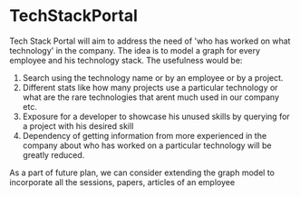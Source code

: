 TechStackPortal
===============

Tech Stack Portal will aim to address the need of 'who has worked on what technology' in the company. The idea is to model a graph for every employee and his technology stack. The usefulness would be:


1.	Search using the technology name or by an employee or by a project.
2.	Different stats like how many projects use a particular technology or what are the rare technologies that arent much used in our company etc.
3.	Exposure for a developer to showcase his unused skills by querying for a project with his desired skill
4.	Dependency of getting information from more experienced in the company about who has worked on a particular technology will be greatly reduced.

As a part of future plan, we can consider extending the graph model to incorporate all the sessions, papers, articles of an employee
